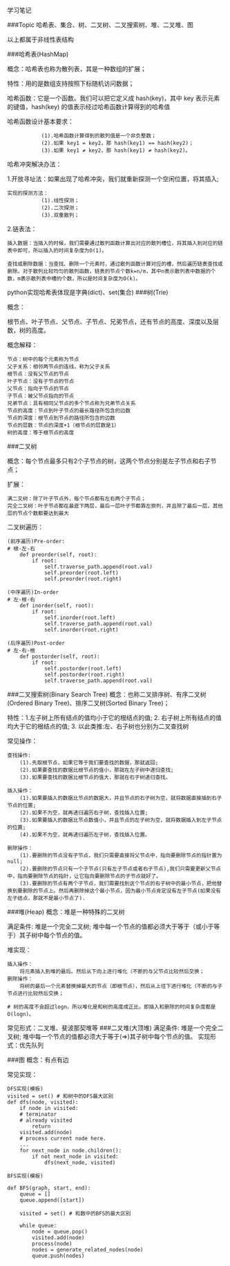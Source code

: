 学习笔记

###Topic
哈希表、集合、树、二叉树、二叉搜索树、堆、二叉堆、图

以上都属于非线性表结构

###哈希表(HashMap)

概念：哈希表也称为散列表，其是一种数组的扩展；

特性：用的是数组支持按照下标随机访问数据；

哈希函数：它是一个函数。我们可以把它定义成 hash(key)，其中 key 表示元素的键值，hash(key) 的值表示经过哈希函数计算得到的哈希值

哈希函数设计基本要求：

               (1).哈希函数计算得到的散列值是一个非负整数；
               (2).如果 key1 = key2，那 hash(key1) == hash(key2)；
               (3).如果 key1 ≠ key2，那 hash(key1) ≠ hash(key2)。

哈希冲突解决办法：

1.开放寻址法：如果出现了哈希冲突，我们就重新探测一个空闲位置，将其插入;

    实现的探测方法：
               (1).线性探测；
               (2).二次探测；
               (3).双重散列；
               
2.链表法：

    插入数据：当插入的时候，我们需要通过散列函数计算出对应的散列槽位，将其插入到对应的链表中即可，所以插入的时间复杂度为O(1)。

    查找或删除数据：当查找、删除一个元素时，通过散列函数计算对应的槽，然后遍历链表查找或删除。对于散列比较均匀的散列函数，链表的节点个数k=n/m，其中n表示散列表中数据的个数，m表示散列表中槽的个数，所以是时间复杂度为O(k)。

python实现哈希表体现是字典(dict)、set(集合)
###树(Trie)

概念：

根节点、叶子节点、父节点、子节点、兄弟节点，还有节点的高度、深度以及层数，树的高度。

概念解释：

    节点：树中的每个元素称为节点
    父子关系：相邻两节点的连线，称为父子关系
    根节点：没有父节点的节点
    叶子节点：没有子节点的节点
    父节点：指向子节点的节点
    子节点：被父节点指向的节点
    兄弟节点：具有相同父节点的多个节点称为兄弟节点关系
    节点的高度：节点到叶子节点的最长路径所包含的边数
    节点的深度：根节点到节点的路径所包含的边数
    节点的层数：节点的深度+1（根节点的层数是1）
    树的高度：等于根节点的高度
            
###二叉树

概念：每个节点最多只有2个子节点的树，这两个节点分别是左子节点和右子节点；

扩展：

    满二叉树：除了叶子节点外，每个节点都有左右两个子节点；
    完全二叉树：叶子节点都在最底下两层，最后一层叶子节都靠左排列，并且除了最后一层，其他层的节点个数都要达到最大

二叉树遍历：

    (前序遍历)Pre-order:
    # 根-左-右
        def preorder(self, root):
            if root: 
                self.traverse_path.append(root.val) 
                self.preorder(root.left) 
                self.preorder(root.right)
                
    (中序遍历)In-order
    # 左-根-右
        def inorder(self, root):
            if root:
                self.inorder(root.left) 
                self.traverse_path.append(root.val) 
                self.inorder(root.right)
                
    (后序遍历)Post-order
    # 左-右-根
        def postorder(self, root):
            if root:
                self.postorder(root.left) 
                self.postorder(root.right) 
                self.traverse_path.append(root.val)

###二叉搜索树(Binary Search Tree)
概念：也称二叉排序树、有序二叉树(Ordered Binary Tree)、排序二叉树(Sorted Binary Tree)；

特性：1.左子树上所有结点的值均小于它的根结点的值; 2. 右子树上所有结点的值均大于它的根结点的值; 3. 以此类推:左、右子树也分别为二叉查找树

常见操作：

    查找操作:
        (1).先取根节点，如果它等于我们要查找的数据，那就返回;
        (2).如果要查找的数据比根节点的值小，那就在左子树中递归查找;
        (3).如果要查找的数据比根节点的值大，那就在右子树递归查找。
        
    插入操作：
        (1).如果要插入的数据比节点的数据大，并且节点的右子树为空，就将数据直接插到右子节点的位置;
        (2).如果不为空，就再递归遍历右子树，查找插入位置;
        (3).如果要插入的数据比节点数值小，并且节点的左子树为空，就将数据插入到左子节点的位置;
        (4).如果不为空，就再递归遍历左子树，查找插入位置。
        
    删除操作：
        (1).要删除的节点没有子节点，我们只需要直接将父节点中，指向要删除节点的指针置为null;
        (2).要删除的节点只有一个子节点(只有左子节点或者右子节点),我们只需要更新父节点中，指向要删除节点的指针，让它指向要删除节点的子节点就好了。
        (3).要删除的节点有两个子节点，我们需要找到这个节点的右子树中的最小节点，把他替换到要删除的节点上。然后再删除掉这个最小节点，因为最小节点肯定没有左子节点(如果没有左子结点，那就不是最小节点了).
        
###堆(Heap)
概念：堆是一种特殊的二叉树

满足条件: 堆是一个完全二叉树; 堆中每一个节点的值都必须大于等于（或小于等于）其子树中每个节点的值。

堆实现：

    插入操作：
        将元素插入到堆的最后。然后从下向上进行堆化（不断的与父节点比较然后交换；
    删除操作：
        将树的最后一个元素替换掉最大的节点（即根节点），然后从上往下进行堆化（不断的与子节点进行比较然后交换；
        
    # 树的高度不会超过logn，所以堆化是和树的高度成正比，即插入和删除的时间复杂度都是O(logn)。
    
常见形式：二叉堆、斐波那契堆等
###二叉堆(大顶堆)
满足条件: 堆是一个完全二叉树; 堆中每一个节点的值都必须大于等于(=>)其子树中每个节点的值。
实现形式：优先队列

###图
概念：有点有边

常见实现：

    DFS实现(模板)
    visited = set() # 和树中的DFS最大区别
    def dfs(node, visited):
        if node in visited: 
        # terminator
        # already visited
            return
        visited.add(node)
        # process current node here.
        ...
        for next_node in node.children(): 
            if not next_node in visited:
                dfs(next_node, visited)
    
    BFS实现(模板)
    
    def BFS(graph, start, end): 
        queue = []
        queue.append([start])
        
        visited = set() # 和数中的BFS的最大区别
        
        while queue:
            node = queue.pop() 
            visited.add(node)
            process(node)
            nodes = generate_related_nodes(node) 
            queue.push(nodes)